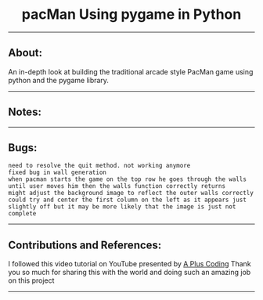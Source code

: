 # <center>pacMan Using pygame in Python</center>
***



## About:

An in-depth look at building the traditional arcade style PacMan game using python and the pygame library. 





***
## Notes:



***
## Bugs:
    need to resolve the quit method. not working anymore
    fixed bug in wall generation
    when pacman starts the game on the top row he goes through the walls until user moves him then the walls function correctly returns
    might adjust the background image to reflect the outer walls correctly
    could try and center the first column on the left as it appears just slightly off but it may be more likely that the image is just not complete



***
## Contributions and References:

I followed this video tutorial on YouTube presented by [A Plus Coding](https://link-url-here.org)
Thank you so much for sharing this with the world and doing such an amazing job on this project
***
